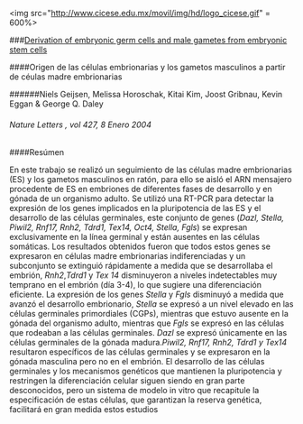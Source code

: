 <img src="http://www.cicese.edu.mx/movil/img/hd/logo_cicese.gif" = 600%>

###[Derivation of embryonic germ cells and male gametes from embryonic stem cells](http://web.b.ebscohost.com/ehost/pdfviewer/pdfviewer?vid=2&sid=f40bd304-f7df-4140-bdf1-b89bfcf8ced9%40sessionmgr120&hid=118)

####Origen de las células embrionarias y los gametos masculinos a partir de céulas madre embrionarias

######Niels Geijsen,  Melissa Horoschak, Kitai Kim, Joost Gribnau, Kevin Eggan & George Q. Daley

###### *Nature* Letters , vol 427, 8 Enero 2004 

####Resúmen

En este trabajo se realizó un seguimiento de las células madre embrionarias (ES) y los gametos masculinos en ratón, para ello se aisló el ARN mensajero procedente de ES en embriones de diferentes fases de desarrollo y en gónada de un organismo adulto. Se utilizó una RT-PCR para detectar la expresión de los genes implicados en la pluripotencia de las ES y el desarrollo de las células germinales, este conjunto de genes (*Dazl, Stella, Piwil2, Rnf17, Rnh2, Tdrd1, Tex14, Oct4, Stella, Fgls*) se expresan exclusivamente en la línea germinal y están ausentes en las células somáticas. Los resultados obtenidos fueron que todos estos genes se expresaron en células madre embrionarias indiferenciadas y un subconjunto se extinguió rápidamente a medida que se desarrollaba el embrión, *Rnh2*,*Tdrd1* y *Tex 14* disminuyeron a niveles indetectables muy temprano en el embrión (día 3-4), lo que sugiere una diferenciación eficiente.
La expresión de los genes *Stella* y *Fgls* disminuyó a medida que avanzó el desarrollo embrionario, *Stella* se expresó a un nivel elevado en las células germinales primordiales (CGPs), mientras que estuvo ausente en la gónada del organismo adulto, mientras que *Fgls* se expresó en las células que rodeaban a las células germinales. *Dazl* se expresó únicamente en las células germinales de la gónada madura.*Piwil2, Rnf17, Rnh2, Tdrd1 y Tex14* resultaron específicos de las células germinales y se expresaron en la gónada masculina pero no en el embrión.
El desarrollo de las células germinales y los mecanismos genéticos que mantienen la pluripotencia y restringen la diferenciación celular siguen siendo en gran parte desconocidos, pero un sistema de modelo in vitro que recapitule la especificación de estas células, que garantizan la reserva genética, facilitará en gran medida estos estudios
